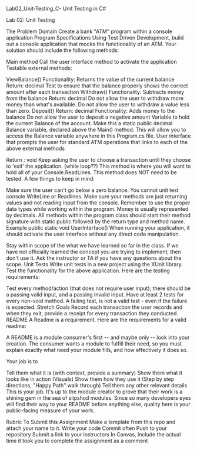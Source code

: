 Lab02_Unit-Testing_C-
Unit Testing in C#

Lab 02: Unit Testing


The Problem Domain
Create a bank "ATM" program within a console application
Program Specifications
Using Test Driven Development, build out a console application that mocks the functionality of an ATM. Your solution should include the following methods:

Main method
Call the user interface method to activate the application
Testable external methods:

ViewBalance()
Functionality: Returns the value of the current balance
Return: decimal
Test to ensure that the balance properly shows the correct amount after each transaction
Withdraw()
Functionality: Subtracts money from the balance
Return: decimal
Do not allow the user to withdraw more money than what's available.
Do not allow the user to withdraw a value less than zero.
Deposit()
Return: decimal
Functionality: Adds money to the balance
Do not allow the user to deposit a negative amount
Variable to hold the current Balance of the account.
Make this a static public decimal Balance variable, declared above the Main() method. This will allow you to access the Balance variable anywhere in this Program.cs file.
User interface that prompts the user for standard ATM operations that links to each of the above external methods

Return : void
Keep asking the user to choose a transaction until they choose to 'exit' the application. (while loop??)
This method is where you will want to hold all of your Console.ReadLines.
This method does NOT need to be tested.
A few things to keep in mind:

Make sure the user can't go below a zero balance.
You cannot unit test console WriteLine or Readlines.
Make sure your methods are just returning values and not reading input from the console.
Remember to use the proper data types while working within the program. Money is usually represented by decimals.
All methods within the program class should start their method signature with static public followed by the return type and method name. Example public static void UserInterface()
When running your application, it should activate the user interface without any direct code manipulation.

Stay within scope of the what we have learned so far in the class.
If we have not officially learned the concept you are trying to implement, then don't use it.
Ask the instructor or TA if you have any questions about the scope.
Unit Tests
Write unit tests in a new project using the XUnit library. Test the functionality for the above application. Here are the testing requirements:

Test every method/action (that does not require user input); there should be a passing valid input, and a passing invalid input.
Have at least 2 tests for every non-void method.
A failing test, is not a valid test - even if the failure is expected.
Stretch Goals
Record each transaction the user records and when they exit, provide a receipt for every transaction they conducted.
README
A Readme is a requirement. Here are the requirements for a valid readme:

A README is a module consumer's first -- and maybe only -- look into your creation. The consumer wants a module to fulfill their need, so you must explain exactly what need your module fills, and how effectively it does so.

Your job is to

Tell them what it is (with context, provide a summary)
Show them what it looks like in action (Visuals)
Show them how they use it (Step by step directions, "Happy Path" walk through)
Tell them any other relevant details
This is your job. It's up to the module creator to prove that their work is a shining gem in the sea of slipshod modules. Since so many developers eyes will find their way to your README before anything else, quality here is your public-facing measure of your work.

Rubric
To Submit this Assignment
Make a template from this repo and attach your name to it.
Write your code
Commit often
Push to your repository
Submit a link to your instructors
In Canvas, Include the actual time it took you to complete the assignment as a comment